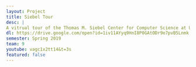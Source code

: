 ```yaml
---
layout: Project
title: Siebel Tour
desc: |
A vitrual tour of the Thomas M. Siebel Center for Computer Science at UIUC
dl: https://drive.google.com/open?id=1iv11AYyq9HnI8P0GAtODr9e7pvB5Lnmk
semester: Spring 2019
team: 9
youtube: vagc1x2tt14&t=3s
featured: false
---
```

